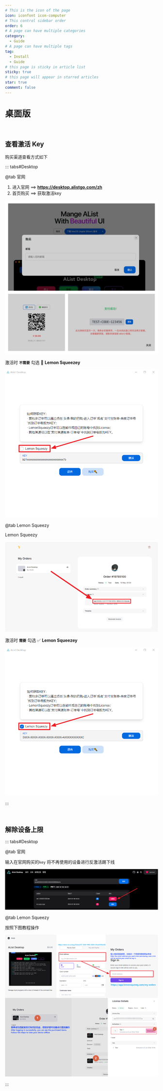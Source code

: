```yaml
---
# This is the icon of the page
icon: iconfont icon-computer
# This control sidebar order
order: 6
# A page can have multiple categories
category:
  - Guide
# A page can have multiple tags
tag:
  - Install
  - Guide
# this page is sticky in article list
sticky: true
# this page will appear in starred articles
star: true
comment: false
---
```


# 桌面版

<NaiveClient>
<Desktop />
</NaiveClient>

<script setup lang="ts">
import Desktop from "@Desktop";
</script>
<br/>



## **查看激活 Key**

购买渠道查看方式如下

::: tabs#Desktop

@tab 官网


<!-- ：**https://mbd.pub/o/bread/ZJaTl5xy** -->
1. 进入官网 ==> **https://desktop.alistgo.com/zh** 
2. 首页购买 ==> 获取激活key

![](/img/desktop/new_get_key.png)

激活时 **`不需要`** 勾选 :black_square_button: **Lemon Squeezey**

![](/img/desktop/logIn_mbd.png)

@tab Lemon Squeezy
<!-- ：**https://app.lemonsqueezy.com/my-orders** -->
Lemon Squeezy

![](/img/desktop/key_lemonsqueezy.png)

激活时 **`需要`** 勾选 :white_check_mark: **Lemon Squeezey**

![](/img/desktop/login_lemonsqueezy.png)

:::

<br/>



## **解除设备上限**

::: tabs#Desktop

@tab 官网

输入在官网购买的`key` 将不再使用的设备进行反激活踢下线

<!-- - **https://ad.nn.ci/zh/usage** -->

![](/img/desktop/mianbaoduo.png)

@tab Lemon Squeezy
<!-- 在 **https://app.lemonsqueezy.com/my-orders** 登录购买[ :lemon:Lemon Squeezy](https://store.nn.ci/buy/51dca247-20df-4991-8104-54ca534bcc82) 时的邮箱，然后 -->
按照下图教程操作

![](/img/desktop/lemonsqueezy.png)

:::


